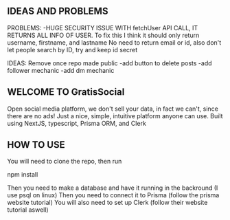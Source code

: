 ## IDEAS AND PROBLEMS

PROBLEMS:
-HUGE SECURITY ISSUE WITH fetchUser API CALL, IT RETURNS ALL INFO OF USER.
To fix this I think it should only return username, firstname, and lastname
No need to return email or id, also don't let people search by ID, try and keep id secret

IDEAS: Remove once repo made public
-add button to delete posts
-add follower mechanic
-add dm mechanic

## WELCOME TO GratisSocial

Open social media platform, we don't sell your data, in fact we can't, since there are no ads! Just a
nice, simple, intuitive platform anyone can use.
Built using NextJS, typescript, Prisma ORM, and Clerk

## HOW TO USE

You will need to clone the repo, then run

npm install

Then you need to make a database and have it running in the backround (I use psql on linux)
Then you need to connect it to Prisma (follow the prisma website tutorial)
You will also need to set up Clerk (follow their website tutorial aswell)

